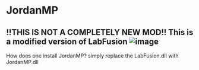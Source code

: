 # JordanMP
!!THIS IS NOT A COMPLETELY NEW MOD!!
This is a modified version of LabFusion
![image](https://user-images.githubusercontent.com/114375799/226077957-48c9e797-eb12-4409-b3ee-42ad4edc5fb7.png)
---------------------------------------------------------------------------------------------------------------------------------------------------------------------
How does one install JordanMP?
simply replace the LabFusion.dll with JordanMP.dll

